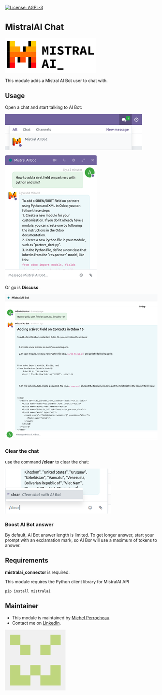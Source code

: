  [![License: AGPL-3](https://img.shields.io/badge/licence-AGPL--3-blue.png)](http://www.gnu.org/licenses/agpl-3.0-standalone.html)

MistralAI Chat
===================

[<img src="./static/img/mistral_ai.png" alt="Mistral AI Logo" style="width:300px;"/>](https://mistral.ai/)

This module adds a Mistral AI Bot user to chat with.

## Usage

Open a chat and start talking to AI Bot:

![image](./static/img/open_chat.png)

![image](./static/img/chat.png)

Or go is **Discuss**:

![image](./static/img/discuss.png)


### Clear the chat

use the command **/clear** to clear the chat:

![image](./static/img/clear_chat.png)

### Boost AI Bot answer

By default, AI Bot answer length is limited. To get longer answer, start your prompt with an exclamation mark, so AI Bor will use a maximum of tokens to answer.


## Requirements

**mistralai_connector** is required. 

This module requires the Python client library for MistralAI API

    pip install mistralai

## Maintainer

* This module is maintained by [Michel Perrocheau](https://github.com/myrrkel). 
* Contact me on [LinkedIn](https://www.linkedin.com/in/michel-perrocheau-ba17a4122). 

[<img src="./static/description/logo.png" style="width:200px;"/>](https://github.com/myrrkel)



